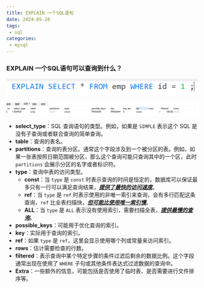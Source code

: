 ```yaml
---
title: EXPLAIN 一个SQL语句
date: 2024-05-28
tags:
 - sql
categories:
 - mysql
---
```


<!-- more -->


### EXPLAIN 一个SQL语句可以查询到什么？

![](2024-07-16-11-04-59.png)

![](2024-07-16-11-05-25.png)

 - **select_type**：SQL 查询语句的类型。例如，如果是 `SIMPLE` 表示这个 SQL 是没有子查询或者联合查询的简单查询。
 - **table**：查询的表名。
 - **partitions**：查询的表分区。通常这个字段涉及到一个被分区的表。例如，如果一张表按照日期范围被分区，那么这个查询可能只查询其中的一个区，此时 `partitions` 会展示分区的名字或者标识符。
 - **type**：查询中表的访问类型。
   - **const**：当 `type` 是 `const` 时表示查询的时间是恒定的，数据库可以保证最多只有一行可以满足查询结果，**<u>*提供了最快的访问速度*</u>**。
   - **ref**：当 `type` 是 `ref` 时表示使用的非唯一索引来查询，会有多行匹配这条查询，`ref` 比全表扫描快，***<u>但可能比使用唯一索引慢</u>***。
   - **ALL**：当 `type` 是 `ALL` 表示没有使用索引，需要扫描全表，<u>***提供最慢的查询***</u>。
 - **possible_keys**：可能用于优化查询的索引。
 - **key**：实际用于查询的索引。
 - **ref**：如果 `type` 是 `ref`，这里会显示使用哪个列或常量来访问索引。
 - **rows**：估计需要检查的行数。
 - **filtered**：表示查询中某个特定步骤的条件过滤后剩余的数据比例。这个字段通常出现在使用了 `WHERE` 子句或其他条件表达式过滤数据的查询中。
 - **Extra**：一些额外的信息，可能包括是否使用了临时表、是否需要进行文件排序等。


